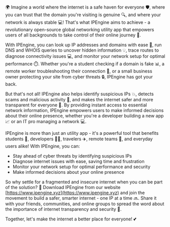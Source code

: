 🌍 Imagine a world where the internet is a safe haven for everyone 🛡️, where you can trust that the domain you're visiting is genuine 🔍, and where your network is always stable 💻! That's what IPEngine aims to achieve - a revolutionary open-source global networking utility app that empowers users of all backgrounds to take control of their online journey 🚀.

With IPEngine, you can look up IP addresses and domains with ease 🔎, run DNS and WHOIS queries to uncover hidden information 💡, trace routes to diagnose connectivity issues 💻, and monitor your network setup for optimal performance ⏱️. Whether you're a student checking if a domain is fake 📊, a remote worker troubleshooting their connection 🏢, or a small business owner protecting your site from cyber threats 🔒, IPEngine has got your back.

But that's not all! IPEngine also helps identify suspicious IPs 💥, detects scams and malicious activity 🔴, and makes the internet safer and more transparent for everyone 🌟. By providing instant access to essential network information, IPEngine empowers users to make informed decisions about their online presence, whether you're a developer building a new app 📈 or an IT pro managing a network 💻.

IPEngine is more than just an utility app - it's a powerful tool that benefits students 🔭, developers 👩‍💻, travelers ✈️, remote teams 🏢, and everyday users alike! With IPEngine, you can:

* Stay ahead of cyber threats by identifying suspicious IPs
* Diagnose internet issues with ease, saving time and frustration
* Monitor your network setup for optimal performance and security
* Make informed decisions about your online presence

So why settle for a fragmented and insecure internet when you can be part of the solution? 🌟 Download IPEngine from our website [https://www.ipengine.xyz](https://www.ipengine.xyz) and join the movement to build a safer, smarter internet - one IP at a time 🔜. Share it with your friends, communities, and online groups to spread the word about the importance of internet transparency and security 📢.

Together, let's make the internet a better place for everyone! 💕
